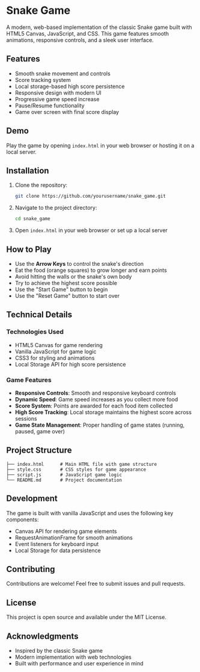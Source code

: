 # Snake Game

A modern, web-based implementation of the classic Snake game built with HTML5 Canvas, JavaScript, and CSS. This game features smooth animations, responsive controls, and a sleek user interface.

## Features

- Smooth snake movement and controls
- Score tracking system
- Local storage-based high score persistence
- Responsive design with modern UI
- Progressive game speed increase
- Pause/Resume functionality
- Game over screen with final score display

## Demo

Play the game by opening `index.html` in your web browser or hosting it on a local server.

## Installation

1. Clone the repository:
   ```bash
   git clone https://github.com/yourusername/snake_game.git
   ```
2. Navigate to the project directory:
   ```bash
   cd snake_game
   ```
3. Open `index.html` in your web browser or set up a local server

## How to Play

- Use the **Arrow Keys** to control the snake's direction
- Eat the food (orange squares) to grow longer and earn points
- Avoid hitting the walls or the snake's own body
- Try to achieve the highest score possible
- Use the "Start Game" button to begin
- Use the "Reset Game" button to start over

## Technical Details

### Technologies Used

- HTML5 Canvas for game rendering
- Vanilla JavaScript for game logic
- CSS3 for styling and animations
- Local Storage API for high score persistence

### Game Features

- **Responsive Controls**: Smooth and responsive keyboard controls
- **Dynamic Speed**: Game speed increases as you collect more food
- **Score System**: Points are awarded for each food item collected
- **High Score Tracking**: Local storage maintains the highest score across sessions
- **Game State Management**: Proper handling of game states (running, paused, game over)

## Project Structure

```
├── index.html      # Main HTML file with game structure
├── style.css       # CSS styles for game appearance
├── script.js       # JavaScript game logic
└── README.md       # Project documentation
```

## Development

The game is built with vanilla JavaScript and uses the following key components:

- Canvas API for rendering game elements
- RequestAnimationFrame for smooth animations
- Event listeners for keyboard input
- Local Storage for data persistence

## Contributing

Contributions are welcome! Feel free to submit issues and pull requests.

## License

This project is open source and available under the MIT License.

## Acknowledgments

- Inspired by the classic Snake game
- Modern implementation with web technologies
- Built with performance and user experience in mind
